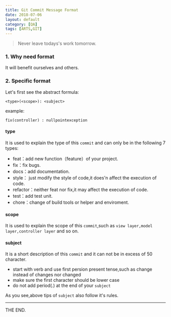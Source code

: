 ```yaml
---
title: Git Commit Message Format
date: 2018-07-06
layout: default
category: [QA]
tags: [ARTS,GIT]
---
```


> Never leave todays's work tomorrow.

<!--more-->

### 1. Why need format

It will benefit ourselves and others.

### 2. Specific format

Let's first see the abstract formula:

```
<type>(<scope>): <subject>
```

example:
```
fix(controller) : nullpointexception
```

#### type

It is used to explain the type of this `commit` and can only be in the following 7 types:

- feat：add new function（feature）of your project.
- fix：fix bugs.
- docs：add documentation.
- style： just modify the style of code,it does'n affect the execution of code.
- refactor：neither feat nor fix,it may affect the execution of code.
- test：add test unit.
- chore：change of build tools or helper and enviroment.

#### scope

It is used to explain the scope of this `commit`,such as `view layer,model layer,controller layer` and so on.

#### subject

It is a short description of this `commit` and it can not be in excess of 50 character.

- start with verb and use first persion present tense,such as change instead of changes nor changed
- make sure the first character should be lower case
- do not add period(.) at the end of your `subject`

As you see,above tips of `subject` also follow it's rules.

- - -
THE END.
